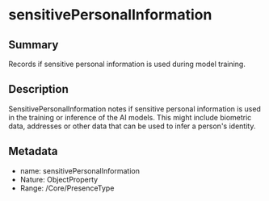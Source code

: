 <!-- Automatically generated by spec-parser v2.0.0 on 2023-12-27T15:02:03.969017+00:00 -->
<!-- SPDX-License-Identifier: Community-Spec-1.0 -->

# sensitivePersonalInformation

## Summary

Records if sensitive personal information is used during model training.


## Description

SensitivePersonalInformation notes if sensitive personal information
is used in the training or inference of the AI models.
This might include biometric data, addresses or other data that can be used to infer a person's identity.


## Metadata

- name: sensitivePersonalInformation
- Nature: ObjectProperty
- Range: /Core/PresenceType




